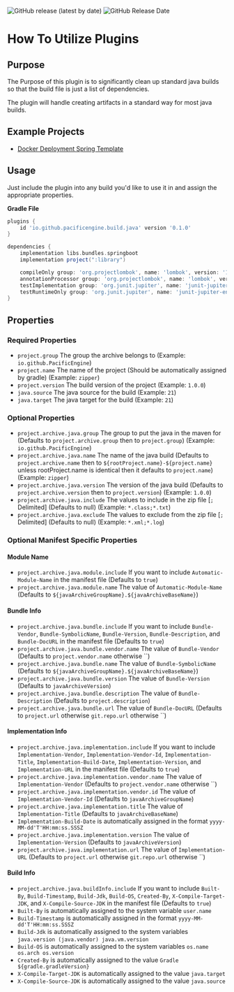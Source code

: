![GitHub release (latest by date)](https://img.shields.io/github/v/release/PacificEngine/build?style=flat-square)
![GitHub Release Date](https://img.shields.io/github/release-date/PacificEngine/build?label=last%20release&style=flat-square)

# How To Utilize Plugins
## Purpose
The Purpose of this plugin is to significantly clean up standard java builds so that the build file is just a list of dependencies.

The plugin will handle creating artifacts in a standard way for most java builds.

## Example Projects
* [Docker Deployment Spring Template](https://github.com/PacificEngine/DockerDeployment/blob/main/instance/build.gradle)

## Usage
Just include the plugin into any build you'd like to use it in and assign the appropriate properties.

__Gradle File__
```groovy
plugins {
    id 'io.github.pacificengine.build.java' version '0.1.0'
}

dependencies {
    implementation libs.bundles.springboot
    implementation project(":library")

    compileOnly group: 'org.projectlombok', name: 'lombok', version: '1.18.+'
    annotationProcessor group: 'org.projectlombok', name: 'lombok', version: '1.18.+'
    testImplementation group: 'org.junit.jupiter', name: 'junit-jupiter-api', version: '5.9.+'
    testRuntimeOnly group: 'org.junit.jupiter', name: 'junit-jupiter-engine'
}
```

## Properties
### Required Properties
* `project.group` The group the archive belongs to (Example: `io.github.PacificEngine`)
* `project.name` The name of the project (Should be automatically assigned by gradle) (Example: `zipper`)
* `project.version` The build version of the project (Example: `1.0.0`)
* `java.source` The java source for the build (Example: `21`)
* `java.target` The java target for the build (Example: `21`)

### Optional Properties
* `project.archive.java.group` The group to put the java in the maven for (Defaults to `project.archive.group` then to `project.group`) (Example: `io.github.PacificEngine`)
* `project.archive.java.name` The name of the java build (Defaults to `project.archive.name` then to `${rootProject.name}-${project.name}` unless rootProject.name is identical then it defaults to `project.name`) (Example: `zipper`)
* `project.archive.java.version` The version of the java build (Defaults to `project.archive.version` then to `project.version`) (Example: `1.0.0`)
* `project.archive.java.include` The values to include in the zip file [`;` Delimited] (Defaults to null) (Example: `*.class;*.txt`)
* `project.archive.java.exclude` The values to exclude from the zip file [`;` Delimited] (Defaults to null) (Example: `*.xml;*.log`)

### Optional Manifest Specific Properties

#### Module Name
* `project.archive.java.module.include` If you want to include `Automatic-Module-Name` in the manifest file (Defaults to `true`)
* `project.archive.java.module.name` The value of `Automatic-Module-Name` (Defaults to `${javaArchiveGroupName}.${javaArchiveBaseName}`)

#### Bundle Info
* `project.archive.java.bundle.include` If you want to include `Bundle-Vendor`, `Bundle-SymbolicName`, `Bundle-Version`, `Bundle-Description`, and `Bundle-DocURL` in the manifest file (Defaults to `true`) 
* `project.archive.java.bundle.vendor.name` The value of `Bundle-Vendor` (Defaults to `project.vendor.name` otherwise ``)
* `project.archive.java.bundle.name` The value of `Bundle-SymbolicName` (Defaults to `${javaArchiveGroupName}.${javaArchiveBaseName}`)
* `project.archive.java.bundle.version` The value of `Bundle-Version` (Defaults to `javaArchiveVersion`)
* `project.archive.java.bundle.description` The value of `Bundle-Description` (Defaults to `project.description`)
* `project.archive.java.bundle.url` The value of `Bundle-DocURL` (Defaults to `project.url` otherwise `git.repo.url` otherwise ``)

#### Implementation Info
* `project.archive.java.implementation.include` If you want to include `Implementation-Vendor`, `Implementation-Vendor-Id`, `Implementation-Title`, `Implementation-Build-Date`, `Implementation-Version`, and `Implementation-URL` in the manifest file (Defaults to `true`)
* `project.archive.java.implementation.vendor.name` The value of `Implementation-Vendor` (Defaults to `project.vendor.name` otherwise ``)
* `project.archive.java.implementation.vendor.id` The value of `Implementation-Vendor-Id` (Defaults to `javaArchiveGroupName`)
* `project.archive.java.implementation.title` The value of `Implementation-Title` (Defaults to `javaArchiveBaseName`)
* `Implementation-Build-Date` is automatically assigned in the format `yyyy-MM-dd'T'HH:mm:ss.SSSZ`
* `project.archive.java.implementation.version` The value of `Implementation-Version` (Defaults to `javaArchiveVersion`)
* `project.archive.java.implementation.url` The value of `Implementation-URL` (Defaults to `project.url` otherwise `git.repo.url` otherwise ``)

#### Build Info
* `project.archive.java.buildInfo.include` If you want to include `Built-By`, `Build-Timestamp`, `Build-Jdk`, `Build-OS`, `Created-By`, `X-Compile-Target-JDK`, and `X-Compile-Source-JDK`  in the manifest file (Defaults to `true`)
* `Built-By` is automatically assigned to the system variable `user.name`
* `Build-Timestamp` is automatically assigned in the format `yyyy-MM-dd'T'HH:mm:ss.SSSZ`
* `Build-Jdk` is automatically assigned to the system variables `java.version (java.vendor) java.vm.version`
* `Build-OS` is automatically assigned to the system variables `os.name os.arch os.version`
* `Created-By` is automatically assigned to the value `Gradle ${gradle.gradleVersion}`
* `X-Compile-Target-JDK` is automatically assigned to the value `java.target`
* `X-Compile-Source-JDK` is automatically assigned to the value `java.source`